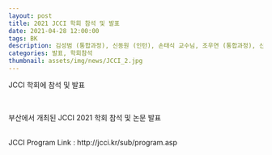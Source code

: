 ```yaml
---
layout: post
title: 2021 JCCI 학회 참석 및 발표
date: 2021-04-28 12:00:00
tags: BK
description: 김성범 (통합과정), 신동원 (인턴), 손태식 교수님, 조우연 (통합과정), 신영훈 (통합과정), 김민주 (석사과정), 이진오 (석사과정)
categories: 발표, 학회참석
thumbnail: assets/img/news/JCCI_2.jpg
---
```



<p class="item-intro text-muted">JCCI 학회에 참석 및 발표</p>
<img class="img-responsive img-centered" src="img/news/JCCI_2.jpg" alt="">
<img class="img-responsive img-centered" src="img/news/JCCI_1.jpg" alt="">
<p>부산에서 개최된 JCCI 2021 학회 참석 및 논문 발표</p>
<br>JCCI Program Link : http://jcci.kr/sub/program.asp</p>
